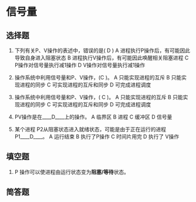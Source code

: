 # 信号量

## 选择题
1. 下列有关P、V操作的表述中，错误的是(   D   )
	A  进程执行P操作后，有可能因此导致自身进入阻塞状态
	B  进程执行V操作后，有可能因此唤醒相关阻塞进程
	C  P操作对信号量执行减1操作
	D  V操作对信号量执行减1操作

1. 操作系统中利用信号量和P、V操作，(C )。
A  只能实现进程的互斥    B  只能实现进程的同步
 C  可实现进程的互斥和同步    D  可完成进程调度

1. 操作系统中利用信号量和P、V操作，(  C  )。
    A  只能实现进程的互斥                 B  只能实现进程的同步
    C  可实现进程的互斥和同步             D  可完成进程调度

1. PV操作是在____D____上的操作。 
    A 临界区   B 进程     C 缓冲区    D 信号量 

1. 某个进程 P2从阻塞状态进入就绪状态，可能是由于正在运行的进程 P1____D____。 
    A 运行结束  B 执行了P操作  C 时间片用完   D 执行了 V操作 

## 填空题

1. P 操作可以使进程由运行状态变为**阻塞/等待**状态。 

## 简答题
